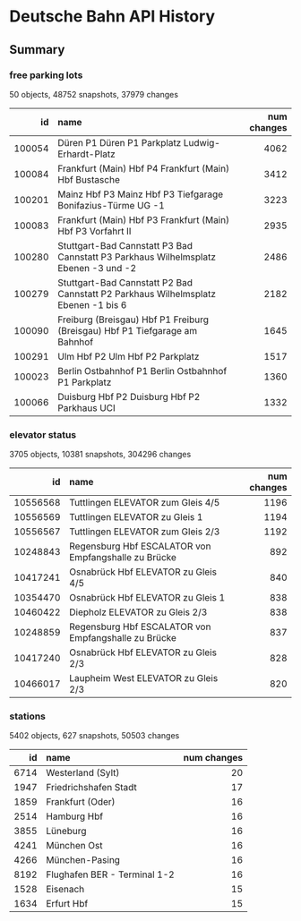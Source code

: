 # Deutsche Bahn API History



## Summary

### free parking lots
 
50 objects, 48752 snapshots, 37979 changes

|     id | name                                                                                |   num changes |
|-------:|:------------------------------------------------------------------------------------|--------------:|
| 100054 | Düren P1 Düren P1 Parkplatz Ludwig-Erhardt-Platz                                    |          4062 |
| 100084 | Frankfurt (Main) Hbf P4 Frankfurt (Main) Hbf Bustasche                              |          3412 |
| 100201 | Mainz Hbf P3 Mainz Hbf P3 Tiefgarage Bonifazius-Türme UG -1                         |          3223 |
| 100083 | Frankfurt (Main) Hbf P3 Frankfurt (Main) Hbf P3 Vorfahrt II                         |          2935 |
| 100280 | Stuttgart-Bad Cannstatt P3 Bad Cannstatt P3 Parkhaus Wilhelmsplatz Ebenen -3 und -2 |          2486 |
| 100279 | Stuttgart-Bad Cannstatt P2 Bad Cannstatt P2 Parkhaus Wilhelmsplatz Ebenen -1 bis 6  |          2182 |
| 100090 | Freiburg (Breisgau) Hbf P1 Freiburg (Breisgau) Hbf P1 Tiefgarage am Bahnhof         |          1645 |
| 100291 | Ulm Hbf P2 Ulm Hbf P2 Parkplatz                                                     |          1517 |
| 100023 | Berlin Ostbahnhof P1 Berlin Ostbahnhof P1 Parkplatz                                 |          1360 |
| 100066 | Duisburg Hbf P2 Duisburg Hbf P2 Parkhaus UCI                                        |          1332 |

### elevator status
 
3705 objects, 10381 snapshots, 304296 changes

|       id | name                                                 |   num changes |
|---------:|:-----------------------------------------------------|--------------:|
| 10556568 | Tuttlingen ELEVATOR zum Gleis 4/5                    |          1196 |
| 10556569 | Tuttlingen ELEVATOR zu Gleis 1                       |          1194 |
| 10556567 | Tuttlingen ELEVATOR zum Gleis 2/3                    |          1192 |
| 10248843 | Regensburg Hbf ESCALATOR von Empfangshalle zu Brücke |           892 |
| 10417241 | Osnabrück Hbf ELEVATOR zu Gleis 4/5                  |           840 |
| 10354470 | Osnabrück Hbf ELEVATOR zu Gleis 1                    |           838 |
| 10460422 | Diepholz ELEVATOR zu Gleis 2/3                       |           838 |
| 10248859 | Regensburg Hbf ESCALATOR von Empfangshalle zu Brücke |           837 |
| 10417240 | Osnabrück Hbf ELEVATOR zu Gleis 2/3                  |           828 |
| 10466017 | Laupheim West ELEVATOR zu Gleis 2/3                  |           820 |

### stations
 
5402 objects, 627 snapshots, 50503 changes

|   id | name                         |   num changes |
|-----:|:-----------------------------|--------------:|
| 6714 | Westerland (Sylt)            |            20 |
| 1947 | Friedrichshafen Stadt        |            17 |
| 1859 | Frankfurt (Oder)             |            16 |
| 2514 | Hamburg Hbf                  |            16 |
| 3855 | Lüneburg                     |            16 |
| 4241 | München Ost                  |            16 |
| 4266 | München-Pasing               |            16 |
| 8192 | Flughafen BER - Terminal 1-2 |            16 |
| 1528 | Eisenach                     |            15 |
| 1634 | Erfurt Hbf                   |            15 |